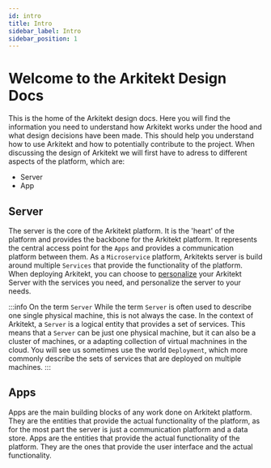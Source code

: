 ```yaml
---
id: intro
title: Intro
sidebar_label: Intro
sidebar_position: 1
---
```


# Welcome to the Arkitekt Design Docs

This is the home of the Arkitekt design docs. Here you will find the information you need to understand how Arkitekt works under the hood and
what design decisions have been made. This should help you understand how to use Arkitekt and how to potentially contribute to the project. 
When discussing the design of Arkitekt we will first have to adress to different aspects of the platform, which are:

- Server
- App



## Server

The server is the core of the Arkitekt platform. It is the 'heart' of the platform and provides the backbone for the Arkitekt platform. It represents the central
access point for the `Apps` and provides a communication platform between them. As a `Microservice` platform, Arkitekts server is build around multiple `Services`
that provide the functionality of the platform. When deploying Arkitekt, you can choose to [personalize](/docs/design/deployment/) your Arkitekt Server with the services you need, and personalize
the server to your needs.



:::info On the term `Server`
While the term `Server` is often used to describe one single physical machine, this is not always the case. In the context of Arkitekt, a `Server` is a logical entity that provides a set of services. This means that a `Server` can be just one  physical machine, but it can also be a cluster of machines, or a adapting collection of virtual machnines in the cloud. You will see us sometimes use the world `Deployment`, which more commonly describe the sets of services
that are deployed on multiple machines.
:::


## Apps

Apps are the main building blocks of any work done on Arkitekt platform. They are the entities that provide the actual functionality of the platform, as for the 
most part the server is just a communication platform and a data store. Apps are the entities that provide the actual functionality of the platform. They are the
ones that provide the user interface and the actual functionality.


